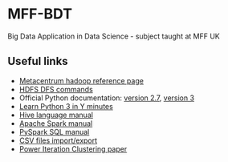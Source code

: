 # MFF-BDT
Big Data Application in Data Science - subject taught at MFF UK

## Useful links

* [Metacentrum hadoop reference page](https://wiki.metacentrum.cz/wiki/Hadoop)
* [HDFS DFS commands](https://hadoop.apache.org/docs/r2.7.5/hadoop-project-dist/hadoop-common/FileSystemShell.html)
* Official Python documentation: [version 2.7](https://docs.python.org/2.7/), [version 3](https://docs.python.org/3/)
* [Learn Python 3 in Y minutes](https://learnxinyminutes.com/docs/python3/)
* [Hive language manual](https://cwiki.apache.org/confluence/display/Hive/LanguageManual)
* [Apache Spark manual](https://spark.apache.org/docs/1.6.0/)
* [PySpark SQL manual](http://spark.apache.org/docs/1.6.0/api/python/pyspark.sql.html)
* [CSV files import/export](https://github.com/databricks/spark-csv)
* [Power Iteration Clustering paper](https://www.cs.cmu.edu/~wcohen/postscript/icml2010-pic-final.pdf)
